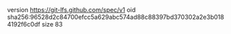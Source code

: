 version https://git-lfs.github.com/spec/v1
oid sha256:96528d2c84700efcc5a629abc574ad88c88397bd370302a2e3b0184192f6c0df
size 83

